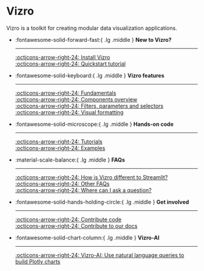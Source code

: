 # Vizro

Vizro is a toolkit for creating modular data visualization applications.

<div class="grid cards" markdown>

-   :fontawesome-solid-forward-fast:{ .lg .middle } __New to Vizro?__

    ---

    [:octicons-arrow-right-24: Install Vizro](pages/user-guides/install.md) </br>
    [:octicons-arrow-right-24: Quickstart tutorial](pages/tutorials/first-dashboard.md)



-   :fontawesome-solid-keyboard:{ .lg .middle } __Vizro features__

    ---

    [:octicons-arrow-right-24: Fundamentals](pages/user-guides/dashboard.md)</br>
    [:octicons-arrow-right-24: Components overview](pages/user-guides/components.md)</br>
    [:octicons-arrow-right-24: Filters, parameters and selectors](pages/user-guides/filters.md)</br>
    [:octicons-arrow-right-24: Visual formatting](pages/user-guides/layouts.md)



-   :fontawesome-solid-microscope:{ .lg .middle } __Hands-on code__

    ---

    [:octicons-arrow-right-24: Tutorials](pages/tutorials/explore-components.md) <br/>
    [:octicons-arrow-right-24: Examples](pages/examples/examples.md)



-   :material-scale-balance:{ .lg .middle } __FAQs__

    ---

    [:octicons-arrow-right-24: How is Vizro different to Streamlit?](pages/explanation/faq.md/#how-does-vizro-differ-from-dash-or-streamlit) <br/>
    [:octicons-arrow-right-24: Other FAQs](pages/explanation/faq.md) <br/>
    [:octicons-arrow-right-24: Where can I ask a question?](pages/explanation/contributing.md/#got-a-vizro-question) <br/>



-   :fontawesome-solid-hands-holding-circle:{ .lg .middle } __Get involved__

    ---

    [:octicons-arrow-right-24: Contribute code](pages/explanation/contributing.md) <br/>
    [:octicons-arrow-right-24: Contribute to our docs](pages/explanation/documentation-style-guide.md)

-   :fontawesome-solid-chart-column:{ .lg .middle } __Vizro-AI__

    ---

    [:octicons-arrow-right-24: Vizro-AI: Use natural language queries to build Plotly charts](https://vizro.readthedocs.io/projects/vizro-ai/)


</div>
